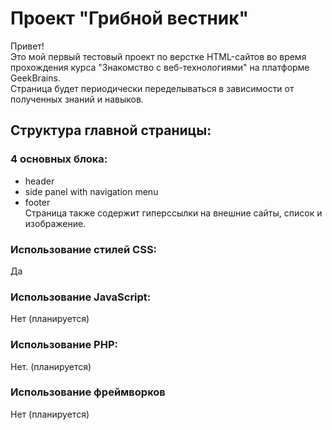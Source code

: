 # Проект "Грибной вестник"

Привет!  
Это мой первый тестовый проект по верстке HTML-сайтов во время прохождения курса "Знакомство с веб-технологиями" на платформе GeekBrains.  
Страница будет периодически переделываться в зависимости от полученных знаний и навыков.

## Структура главной страницы:

### 4 основных блока:

* header
* side panel with navigation menu
* footer  
Страница также содержит гиперссылки на внешние сайты, список и изображение.

### Использование стилей CSS:

Да

### Использование JavaScript:

Нет (планируется)

### Использование PHP:

Нет. (планируется)

### Использование фреймворков

Нет (планируется)
